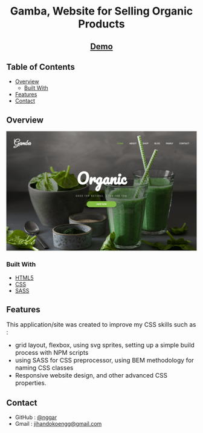
<h1 align="center">Gamba, Website for Selling Organic Products</h1>

<div align="center">
  <h2>
    <a href="https://gamba.vercel.app/" target="_blank">Demo</a>
  </h2>
</div>

<!-- TABLE OF CONTENTS -->

## Table of Contents

- [Overview](#overview)
  - [Built With](#built-with)
- [Features](#features)
- [Contact](#contact)

<!-- OVERVIEW -->

## Overview

![screenshot](gamba-preview.png)

### Built With

- [HTML5](https://developer.mozilla.org/en-US/docs/Web/Guide/HTML/HTML5)
- [CSS](https://developer.mozilla.org/en-US/docs/Web/CSS)
- [SASS](https://sass-lang.com/)

## Features

<font size="3">This application/site was created to improve my CSS skills such as : 
  - grid layout, flexbox, using svg sprites, setting up a simple build process with NPM scripts
  - using SASS for CSS preprocessor, using BEM methodology for naming CSS classes
  - Responsive website design, and other advanced CSS properties.</font>

## Contact

- GitHub : [@nggar](https://github.com/nggar)
- Gmail : jihandokoengg@gmail.com
